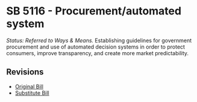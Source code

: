 # SB 5116 - Procurement/automated system
*Status: Referred to Ways & Means.*
Establishing guidelines for government procurement and use of automated decision systems in order to protect consumers, improve transparency, and create more market predictability.

## Revisions
* [Original Bill](1/)
* [Substitute Bill](S/)